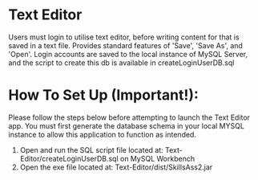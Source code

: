# Text Editor
Users must login to utilise text editor, before writing content for that is saved in a text file. Provides standard features of 'Save', 'Save As', and 'Open'. Login accounts are saved to the local instance of MySQL Server, and the script to create this db is available in createLoginUserDB.sql

# How To Set Up (Important!):
Please follow the steps below before attempting to launch the Text Editor app. You must first generate the database schema in your local MYSQL instance to allow this application to function as intended.  

1. Open and run the SQL script file located at: Text-Editor/createLoginUserDB.sql on MySQL Workbench 
2. Open the exe file located at: Text-Editor/dist/SkillsAss2.jar 
